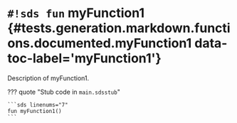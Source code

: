 # `#!sds fun` myFunction1 {#tests.generation.markdown.functions.documented.myFunction1 data-toc-label='myFunction1'}

Description of myFunction1.

??? quote "Stub code in `main.sdsstub`"

    ```sds linenums="7"
    fun myFunction1()
    ```
